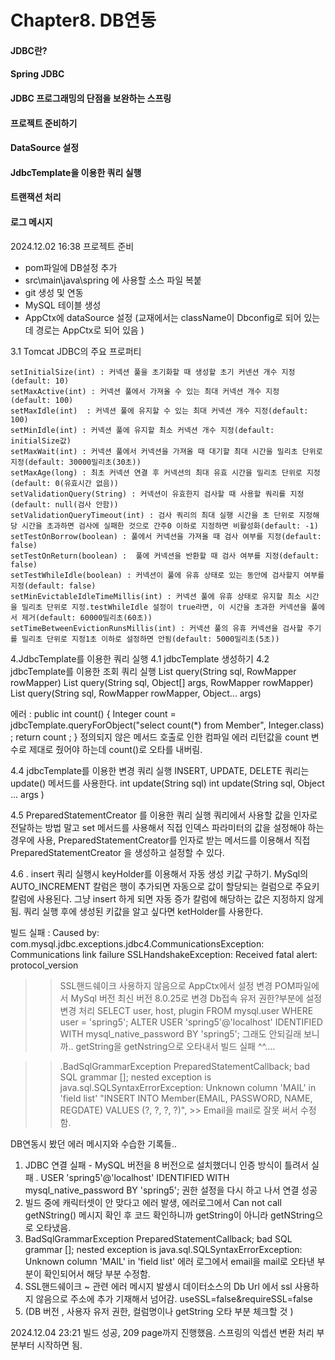 # Chapter8. DB연동 
#### JDBC란?
#### Spring JDBC
#### JDBC 프로그래밍의 단점을 보완하는 스프링
#### 프로젝트 준비하기
#### DataSource 설정
#### JdbcTemplate을 이용한 쿼리 실행
#### 트랜잭션 처리
#### 로그 메시지


2024.12.02 16:38
프로젝트 준비 
 - pom파일에 DB설정 추가 
 - src\main\java\spring 에 사용할 소스 파일 복붙
 - git 생성 및 연동 
 - MySQL 테이블 생성 
 - AppCtx에 dataSource 설정 (교재에서는 className이 Dbconfig로 되어 있는데 경로는 AppCtx로 되어 있음 )


3.1 Tomcat JDBC의 주요 프로퍼티 
 ```
setInitialSize(int) : 커넥션 풀을 초기화할 때 생성할 초기 커넨션 개수 지정(default: 10)
setMaxActive(int) : 커넥션 풀에서 가져올 수 있는 최대 커넥션 개수 지정(default: 100)
setMaxIdle(int)  : 커넥션 풀에 유지할 수 있는 최대 커넥션 개수 지정(default: 100)
setMinIdle(int) : 커넥션 풀에 유지할 최소 커넥션 개수 지정(default: initialSize값)
setMaxWait(int) : 커넥션 풀에서 커넥션을 가져올 때 대기할 최대 시간을 밀리초 단위로 지정(default: 30000밀리초(30초))
setMaxAge(long) : 최초 커넥션 연결 후 커넥션의 최대 유효 시간을 밀리초 단위로 지정(default: 0(유효시간 없음))
setValidationQuery(String) : 커넥션이 유효한지 검사할 때 사용할 쿼리를 지정(default: null(검사 안함))
setValidationQueryTimeout(int) : 검사 쿼리의 최대 실행 시간을 초 단위로 지정해당 시간을 초과하면 검사에 실패한 것으로 간주0 이하로 지정하면 비활성화(default: -1)
setTestOnBorrow(boolean) : 풀에서 커넥션을 가져올 때 검사 여부를 지정(default: false)
setTestOnReturn(boolean) :  풀에 커넥션을 반환할 때 검사 여부를 지정(default: false)
setTestWhileIdle(boolean) : 커넥션이 풀에 유휴 상태로 있는 동안에 검사할지 여부를 지정(default: false)
setMinEvictableIdleTimeMillis(int) : 커넥션 풀에 유휴 상태로 유지할 최소 시간을 밀리초 단위로 지정.testWhileIdle 설정이 true라면, 이 시간을 초과한 커넥션을 풀에서 제거(default: 60000밀리초(60초))
setTimeBetweenEvictionRunsMillis(int) : 커넥션 풀의 유휴 커넥션을 검사할 주기를 밀리초 단위로 지정1초 이하로 설정하면 안됨(default: 5000밀리초(5초))

```
4.JdbcTemplate를 이용한 쿼리 실행 
4.1 jdbcTemplate 생성하기 
4.2 jdbcTemplate를 이용한 조회 쿼리 실행
List<T> query(String sql, RowMapper<T> rowMapper)
List<T> query(String sql, Object[] args, RowMapper<T> rowMapper)
List<T> query(String sql, RowMapper<T> rowMapper, Object... args)

에러 :
public int count() {
Integer count = jdbcTemplate.queryForObject("select count(*) from Member", Integer.class) ;
return count ;
}
정의되지 않은 메서드 호출로 인한 컴파일 에러 
리턴값을 count 변수로 제대로 줬어야 하는데 count()로 오타를 내버림.

4.4 jdbcTemplate를 이용한 변경 쿼리 실행 
INSERT, UPDATE, DELETE 쿼리는 update() 메서드를 사용한다. 
int update(String sql) 
int update(String sql, Object ... args )  

4.5 PreparedStatementCreator 를 이용한 쿼리 실행 
 쿼리에서 사용할 값을 인자로 전달하는 방법 말고 
 set 메서드를 사용해서 직접 인덱스 파라미터의 값을 설정해야 하는 경우에 사용,
 PreparedStatementCreator를 인자로 받는 메서드를 이용해서 직접 PreparedStatementCreator 을 생성하고 설정할 수 있다. 


4.6 . insert 쿼리 실행시 keyHolder를 이용해서 자동 생성 키값 구하기.
MySql의 AUTO_INCREMENT 칼럼은 행이 추가되면 자동으로 값이 할당되는 컬럼으로 주요키 칼럼에 사용된다.
그냥 insert 하게 되면 자동 증가 칼럼에 해당하는 값은 지정하지 않게 됨.
쿼리 실행 후에 생성된 키값을 알고 싶다면  ketHolder를 사용한다. 


빌드 실패 : Caused by: com.mysql.jdbc.exceptions.jdbc4.CommunicationsException: Communications link failure
SSLHandshakeException: Received fatal alert: protocol_version
>> SSL핸드쉐이크 사용하지 않음으로 AppCtx에서 설정 변경 
>> POM파일에서 MySql 버전 최신 버전 8.0.25로 변경 
>> Db접속 유저 권한?부분에 설정 변경 처리 
>> SELECT user, host, plugin FROM mysql.user WHERE user = 'spring5';
>> ALTER USER 'spring5'@'localhost' IDENTIFIED WITH mysql_native_password BY 'spring5';
>> 그래도 안되길래 보니까.. getString을 getNstring으로 오타내서 빌드 실패 ^^....

>>.BadSqlGrammarException  PreparedStatementCallback; bad SQL grammar []; nested exception is java.sql.SQLSyntaxErrorException: Unknown column 'MAIL' in 'field list'
>     "INSERT INTO Member(EMAIL, PASSWORD, NAME, REGDATE) VALUES (?, ?, ?, ?)", >> Email을 mail로 잘못 써서 수정함. 
> 

DB연동시 봤던 에러 메시지와 수습한 기록들.. 
1. JDBC 연결 실패 - MySQL 버전을 8 버전으로 설치했더니 인증 방식이 틀려서 실패 . USER 'spring5'@'localhost' IDENTIFIED WITH mysql_native_password BY 'spring5'; 
권한 설정을 다시 하고 나서 연결 성공 
2. 빌드 중에 캐릭터셋이 안 맞다고 에러 발생,  에러로그에서 Can not call getNString() 메시지 확인 후 코드 확인하니까 getString이 아니라 getNString으로 오타냈음.
3. BadSqlGrammarException  PreparedStatementCallback; bad SQL grammar []; nested exception is java.sql.SQLSyntaxErrorException: Unknown column 'MAIL' in 'field list'
   에러 로그에서 email을 mail로 오타낸 부분이 확인되어서 해당 부분 수정함.
4. SSL핸드쉐이크 ~ 관련 에러 메시지 발생시 데이터소스의 Db Url 에서 ssl 사용하지 않음으로 주소에 추가 기재해서 넘어감. useSSL=false&requireSSL=false
5. (DB 버전 , 사용자 유저 권한, 컬럼명이나 getString 오타 부분 체크할 것 )

2024.12.04 23:21
빌드 성공, 209 page까지 진행했음.
스프링의 익셉션 변환 처리 부분부터 시작하면 됨.

